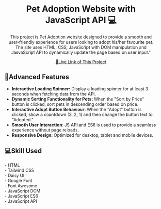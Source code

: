 <h1 align="center" style="font-weight: bold;"><b>Pet Adoption</b> Website with JavaScript API 💻</h1>
<p align="center">This project is Pet Adoption website designed to provide a smooth and user-friendly experience for users looking to adopt his/her favourite pet. The site uses HTML, CSS, JavaScript with DOM manipulation and JasvaScript API to dynamically update the page based on user input."</p>

<p align="center">
<a href="">📱Live Link of This Project</a>
</p> 

<h2 id="layout">🎨Advanced Features</h2>
<ul>
   <li> <b> Interactive Loading Spinner:</b>  Display a loading spinner for at least 3 seconds when fetching data from the API. </li>
   <li> <b> Dynamic Sorting Functionality for Pets: </b>  When the "Sort by Price" button is clicked, sort pets in descending order based on price. </li>
   <li> <b> Interactive Adopt Button Behaviour: </b>   When the "Adopt" button is clicked, show a countdown (3, 2, 1) and then change the button text to "Adopted."</li>
   <li> <b> Smooth User Interaction: </b> JS API and ES6 is used to provide a seamless experience without page reloads. </li>
   <li> <b> Responsive Design: </b> Optimized for desktop, tablet and mobile devices. </li>
</ul>

   
<h2 id="technologies" style="font-weight: bolder;">💻Skill Used</h2>
- HTML <br>
- Tailwind CSS <br>
- Daisy UI <br>
- Google Font <br>
- Font Awesome <br>
- JavaScript DOM <br>
- JavaScript ES6 <br>
- JavaScript API <br>